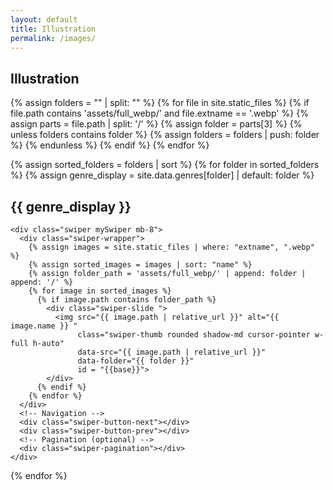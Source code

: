 ```yaml
---
layout: default
title: Illustration
permalink: /images/
---
```


<link rel="stylesheet" href="https://cdn.jsdelivr.net/npm/swiper@11/swiper-bundle.min.css"/>

<section class="portfolio-gallery max-w-5xl mx-auto px-4 py-8">
  <h1 class="text-3xl font-bold text-center mb-12">Illustration</h1>

  {% assign folders = "" | split: "" %}
  {% for file in site.static_files %}
    {% if file.path contains 'assets/full_webp/' and file.extname == '.webp' %}
      {% assign parts = file.path | split: '/' %}
      {% assign folder = parts[3] %}
      {% unless folders contains folder %}
        {% assign folders = folders | push: folder %}
      {% endunless %}
    {% endif %}
  {% endfor %}

  {% assign sorted_folders = folders | sort %}
  {% for folder in sorted_folders %}
      {% assign genre_display = site.data.genres[folder] | default: folder %}
      <h2 class="text-2xl font-semibold mt-12 mb-4">{{ genre_display }}</h2>

    <div class="swiper mySwiper mb-8">
      <div class="swiper-wrapper">
        {% assign images = site.static_files | where: "extname", ".webp" %}
        {% assign sorted_images = images | sort: "name" %}
        {% assign folder_path = 'assets/full_webp/' | append: folder | append: '/' %}
        {% for image in sorted_images %}
          {% if image.path contains folder_path %}
            <div class="swiper-slide ">
              <img src="{{ image.path | relative_url }}" alt="{{ image.name }} "
                   class="swiper-thumb rounded shadow-md cursor-pointer w-full h-auto"
                   data-src="{{ image.path | relative_url }}"
                   data-folder="{{ folder }}"
                   id = "{{base}}">
            </div>
          {% endif %}
        {% endfor %}
      </div>
      <!-- Navigation -->
      <div class="swiper-button-next"></div>
      <div class="swiper-button-prev"></div>
      <!-- Pagination (optional) -->
      <div class="swiper-pagination"></div>
    </div>
  {% endfor %}
</section>

<!-- Modal -->
<div id="modal" class="modal hidden">
  <span class="close" onclick="closeModal()">&times;</span>
  <img class="modal-content" id="modal-img">
  <div class="modal-caption" id="modal-caption"></div>
    <div class="modal-nav">
    <button onclick="prevImage()">←</button>
    <button onclick="nextImage()">→</button>
  </div>
</div>

<style>
.modal-nav {
  margin-top: 1rem;
  display: flex;
  justify-content: center;
  gap: 1rem;
}
.modal-nav button {
  background: white;
  border: none;
  padding: 0.5rem 1rem;
  font-size: 1.5rem;
  cursor: pointer;
  border-radius: 0.25rem;
}
</style>

<style>
.swiper {
  width: 100%;
  padding-bottom: 40px;
  max-width: 1200px;
}
.swiper-slide {
  width: auto;
  text-align: center;
  display: flex;
  justify-content: center;
  align-items: center;
  overflow: visible;
  margin: 12px 12px;
}
.swiper-slide img {
  height: clamp(200px, 30vw, 300px); /* 画面サイズに応じて */
  width: auto;             /* 縦横比を維持 */
  object-fit: contain;     /* 画像全体が収まるように */
    border-radius: 12px;
  transition: transform 0.3s ease, box-shadow 0.3s ease;
  box-shadow: 0 4px 12px rgba(0,0,0,0.1); /* 通常の影 */
}
.swiper-slide img:hover,
.swiper-slide img:active {
  transform: scale(1.05);
  box-shadow: 0 6px 20px rgba(0,0,0,0.25); /* ホバー時の影 */
}
.modal {
  position: fixed;
  top: 0; left: 0;
  width: 100vw; height: 100vh;
  background-color: rgba(0, 0, 0, 0.9);
  display: flex;
  justify-content: center;
  align-items: center;
  flex-direction: column;
  z-index: 9999;
}
.modal.hidden {
  display: none;
}
.modal-content {
  max-width: 90%;
  max-height: 80vh;
  object-fit: contain;
}
.modal-caption {
  color: white;
  margin-top: 1rem;
}
.close {
  position: absolute;
  top: 1rem;
  right: 2rem;
  color: white;
  font-size: 2rem;
  cursor: pointer;
}
</style>

<script src="https://cdn.jsdelivr.net/npm/swiper@11/swiper-bundle.min.js"></script>

<script>
  const modal = document.getElementById("modal");
  const modalImg = document.getElementById("modal-img");
  const modalCaption = document.getElementById("modal-caption");
  let currentImages = []; // ← ジャンルごとに差し替える
  let currentIndex = 0;

  // 各画像にイベントを追加
  document.querySelectorAll('.swiper-thumb').forEach((img) => {
    img.addEventListener('click', () => {
      const folder = img.dataset.folder;
      const allImages = Array.from(document.querySelectorAll(`.swiper-thumb[data-folder='${folder}']`));
      currentImages = allImages;
      currentIndex = allImages.indexOf(img); // ← 配列内でのインデックス
      openModal();
    });
  });

  function openModal() {
    modal.classList.remove("hidden");
    updateModal();
  }

  function closeModal() {
    modal.classList.add("hidden");
  }

  function updateModal() {
    const img = currentImages[currentIndex];
    modalImg.src = img.getAttribute("data-src") || img.src;
    modalCaption.textContent = img.alt || "";
  }

  function prevImage() {
    currentIndex = (currentIndex - 1 + currentImages.length) % currentImages.length;
    updateModal();
  }

  function nextImage() {
    currentIndex = (currentIndex + 1) % currentImages.length;
    updateModal();
  }

  // キーボード操作対応
  document.addEventListener('keydown', (e) => {
    if (modal.classList.contains("hidden")) return;
    if (e.key === "ArrowLeft") prevImage();
    if (e.key === "ArrowRight") nextImage();
    if (e.key === "Escape") closeModal();
  });
</script>


<script>
  document.addEventListener("DOMContentLoaded", function () {
  document.querySelectorAll(".mySwiper").forEach((swiperEl) => {
    new Swiper(swiperEl, {
      slidesPerView: "auto",
      spaceBetween: 20,
      pagination: { el: swiperEl.querySelector(".swiper-pagination"), clickable: true },
      navigation: {
        nextEl: swiperEl.querySelector(".swiper-button-next"),
        prevEl: swiperEl.querySelector(".swiper-button-prev")
      }
    });
  });
});


  function closeModal() {
    document.getElementById("modal").classList.add("hidden");
  }
</script>
